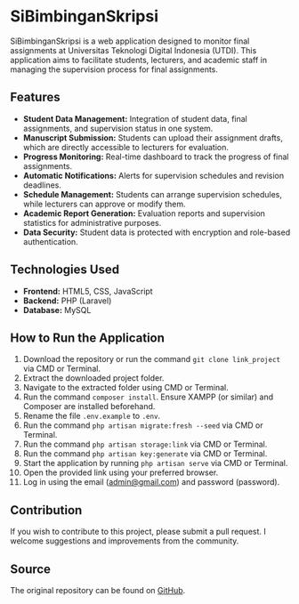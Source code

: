 # SiBimbinganSkripsi

SiBimbinganSkripsi is a web application designed to monitor final assignments at Universitas Teknologi Digital Indonesia (UTDI). This application aims to facilitate students, lecturers, and academic staff in managing the supervision process for final assignments.

## Features
- **Student Data Management:** Integration of student data, final assignments, and supervision status in one system.
- **Manuscript Submission:** Students can upload their assignment drafts, which are directly accessible to lecturers for evaluation.
- **Progress Monitoring:** Real-time dashboard to track the progress of final assignments.
- **Automatic Notifications:** Alerts for supervision schedules and revision deadlines.
- **Schedule Management:** Students can arrange supervision schedules, while lecturers can approve or modify them.
- **Academic Report Generation:** Evaluation reports and supervision statistics for administrative purposes.
- **Data Security:** Student data is protected with encryption and role-based authentication.

## Technologies Used
- **Frontend:** HTML5, CSS, JavaScript
- **Backend:** PHP (Laravel)
- **Database:** MySQL

## How to Run the Application
1. Download the repository or run the command `git clone link_project` via CMD or Terminal.
2. Extract the downloaded project folder.
3. Navigate to the extracted folder using CMD or Terminal.
4. Run the command `composer install`. Ensure XAMPP (or similar) and Composer are installed beforehand.
5. Rename the file `.env.example` to `.env`.
6. Run the command `php artisan migrate:fresh --seed` via CMD or Terminal.
7. Run the command `php artisan storage:link` via CMD or Terminal.
8. Run the command `php artisan key:generate` via CMD or Terminal.
9. Start the application by running `php artisan serve` via CMD or Terminal.
10. Open the provided link using your preferred browser.
11. Log in using the email (admin@gmail.com) and password (password).

## Contribution
If you wish to contribute to this project, please submit a pull request. I welcome suggestions and improvements from the community.

## Source
The original repository can be found on [GitHub](https://github.com/restumahesa26/si_bimbingan_skripsi.git).

